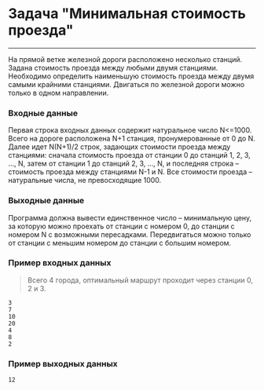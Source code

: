# Задача "Минимальная стоимость проезда"

-------------------------
На прямой ветке железной дороги расположено несколько станций. Задана стоимость проезда между любыми двумя станциями. Необходимо определить наименьшую стоимость проезда между двумя самыми крайними станциями. Двигаться по железной дороги можно только в одном направлении.

### Входные данные
Первая строка входных данных содержит натуральное число N<=1000. Всего на дороге расположена N+1 станция, пронумерованные от 0 до N. Далее идет N(N+1)/2 строк, задающих стоимости проезда между станциями: сначала стоимость проезда от станции 0 до станций 1, 2, 3, ..., N, затем от станции 1 до станций 2, 3, ..., N, и последняя строка – стоимость проезда между станциями N-1 и N. Все стоимости проезда – натуральные числа, не превосходящие 1000.

### Выходные данные
Программа должна вывести единственное число – минимальную цену, за которую можно проехать от станции с номером 0, до станции с номером N с возможными пересадками. Передвигаться можно только от станции с меньшим номером до станции с большим номером.

### Пример входных данных
> Всего 4 города, оптимальный маршрут проходит через станции 0, 2 и 3.

```
3
7
10
20
4
8
2
```

### Пример выходных данных
```
12
```
